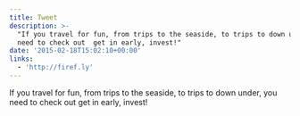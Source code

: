 ```yaml
---
title: Tweet
description: >-
  "If you travel for fun, from trips to the seaside, to trips to down under, you
  need to check out  get in early, invest!"
date: '2015-02-18T15:02:10+00:00'
links:
  - 'http://firef.ly'
---
```

If you travel for fun, from trips to the seaside, to trips to down under, you need to check out  get in early, invest!
